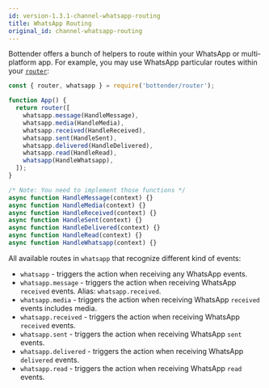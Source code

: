 ```yaml
---
id: version-1.3.1-channel-whatsapp-routing
title: WhatsApp Routing
original_id: channel-whatsapp-routing
---
```


Bottender offers a bunch of helpers to route within your WhatsApp or multi-platform app. For example, you may use WhatsApp particular routes within your [`router`](the-basics-routing.md):

```js
const { router, whatsapp } = require('bottender/router');

function App() {
  return router([
    whatsapp.message(HandleMessage),
    whatsapp.media(HandleMedia),
    whatsapp.received(HandleReceived),
    whatsapp.sent(HandleSent),
    whatsapp.delivered(HandleDelivered),
    whatsapp.read(HandleRead),
    whatsapp(HandleWhatsapp),
  ]);
}

/* Note: You need to implement those functions */
async function HandleMessage(context) {}
async function HandleMedia(context) {}
async function HandleReceived(context) {}
async function HandleSent(context) {}
async function HandleDelivered(context) {}
async function HandleRead(context) {}
async function HandleWhatsapp(context) {}
```

All available routes in `whatsapp` that recognize different kind of events:

- `whatsapp` - triggers the action when receiving any WhatsApp events.
- `whatsapp.message` - triggers the action when receiving WhatsApp `received` events. Alias: `whatsapp.received`.
- `whatsapp.media` - triggers the action when receiving WhatsApp `received` events includes media.
- `whatsapp.received` - triggers the action when receiving WhatsApp `received` events.
- `whatsapp.sent` - triggers the action when receiving WhatsApp `sent` events.
- `whatsapp.delivered` - triggers the action when receiving WhatsApp `delivered` events.
- `whatsapp.read` - triggers the action when receiving WhatsApp `read` events.
